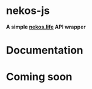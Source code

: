 # nekos-js

**A simple [nekos.life](https://nekos.life) API wrapper**

# Documentation

# Coming soon
